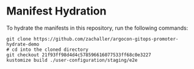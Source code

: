 # Manifest Hydration

To hydrate the manifests in this repository, run the following commands:

```shell
git clone https://github.com/zachaller/argocon-gitops-promoter-hydrate-demo
# cd into the cloned directory
git checkout 21f93ff98d4d4c578596616077533ff68c0e3227
kustomize build ./user-configuration/staging/e2e
```

